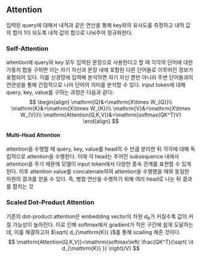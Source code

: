 ## Attention
입력된 query에 대해서 내적과 같은 연산을 통해 key와의 유사도를 측정하고 내적 값의 합이 1이 되도록 내적 값의 합으로 나눠주어 정규화한다.

### Self-Attention
attention에 query와 key 모두 입력된 문장으로 사용한다고 할 때 각각의 단어에 대한 가중치 합을 구하면 이는 자기 자신과 문장 내에 포함된 다른 단어들로 이루어진 정보가 포함되어 있다. 이를 신경망에 입력해 분석하면 자기 자신 뿐만 아니라 주변 단어들과의 연관성을 통해 간접적으로 나마 단어의 의미를 분석할 수 있다. input token에 대해 query, key, value를 구하는 과정은 다음과 같다: 
$$
\begin{align}
\mathrm{Q}&=\mathrm{X\times W_{Q}}\\
\mathrm{K}&=\mathrm{X\times W_{K}}\\
\mathrm{V}&=\mathrm{X\times W_{V}}\\
\mathrm{Attention(Q,K,V)}&=\mathrm{softmax(QK^T)V}
\end{align}
$$
#### Multi-Head Attention
attention을 수행할 때 query, key, value를 head의 수 만큼 분리한 뒤 각각에 대해 독립적으로 attention을 수행한다. 이때 각 head는 주어진 subsequence 내에서 attention을 주기 때문에 모델이 input token에서 다양한 종속 관계를 표현할 수 있게 된다. 이후 attention value를 concatenate하여 attention을 수행했을 때와 동일한 차원의 결과를 얻을 수 있다. 즉, 병렬 연산을 수행하기 위해 여러 head로 나눈 뒤 결과를 합치는 것
### Scaled Dot-Product Attention
기존의 dot-product attention은 embedding vector의 차원 $d_{\mathrm{K}}$가 커질수록 값이 커질 가능성이 높아진다. 이로 인해 softmax에서 gradient가 작은 구간에 쉽게 도달하는데, 이를 해결하고자 $\sqrt{ d_{\mathrm{K}} }$를 통해 scailing 해준 것이다.
$$
\mathrm{Attention(Q,K,V)}=\mathrm{softmax\left( \frac{QK^T}{\sqrt{ \it d_{\mathrm{K}} }} \right)/V}
$$